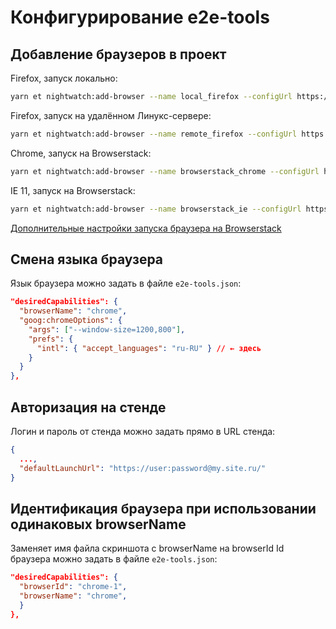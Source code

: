 # Конфигурирование e2e-tools

## Добавление браузеров в проект

Firefox, запуск локально:

```bash
yarn et nightwatch:add-browser --name local_firefox --configUrl https://csssr.github.io/selenium-servers/browsers/local_firefox.json
```

Firefox, запуск на удалённом Линукс-сервере:

```bash
yarn et nightwatch:add-browser --name remote_firefox --configUrl https://csssr.github.io/selenium-servers/browsers/remote_firefox.json
```

Chrome, запуск на Browserstack:

```bash
yarn et nightwatch:add-browser --name browserstack_chrome --configUrl https://csssr.github.io/selenium-servers/browsers/browserstack_chrome.json
```

IE 11, запуск на Browserstack:

```bash
yarn et nightwatch:add-browser --name browserstack_ie --configUrl https://csssr.github.io/selenium-servers/browsers/browserstack_ie.json
```

[Дополнительные настройки запуска браузера на Browserstack](https://www.browserstack.com/automate/capabilities)

## Смена языка браузера

Язык браузера можно задать в файле `e2e-tools.json`:

```json
"desiredCapabilities": {
  "browserName": "chrome",
  "goog:chromeOptions": {
    "args": ["--window-size=1200,800"],
    "prefs": {
      "intl": { "accept_languages": "ru-RU" } // ← здесь
    }
  }
},
```

## Авторизация на стенде

Логин и пароль от стенда можно задать прямо в URL стенда:

```json
{
  ...,
  "defaultLaunchUrl": "https://user:password@my.site.ru/"
}
```

## Идентификация браузера при использовании одинаковых browserName

Заменяет имя файла скриншота с browserName на browserId
Id браузера можно задать в файле `e2e-tools.json`:

```json
"desiredCapabilities": {
  "browserId": "chrome-1",
  "browserName": "chrome",
  }
},
```
